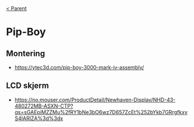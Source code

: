 [< Parent](../Readme.md)

# Pip-Boy

## Montering

- <https://ytec3d.com/pip-boy-3000-mark-iv-assembly/>

## LCD skjerm

- <https://no.mouser.com/ProductDetail/Newhaven-Display/NHD-43-480272MB-ASXN-CTP?qs=sGAEpiMZZMu%2fRY1bNe3bO6wz7D657ZcEt%252bYkb7GRrgfkxyS4IARlZA%3d%3dx>
